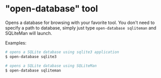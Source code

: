 "open-database" tool
====================

Opens a database for browsing with your favorite tool.
You don't need to specify a path to database, simply just type `open-database sqliteman` and SQLiteMan will launch.

Examples:

```bash
# opens a SQLite database using sqlite3 application
$ open-database sqlite3

# opens a SQLite database using SQLiteMan
$ open-database sqliteman
```


